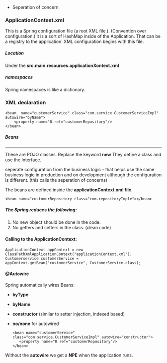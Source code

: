 

 - Seperation of concern



### ApplicationContext.xml


This is a Spring configuration file (a root XML file.).
(Convention over configuration.)
it is a sort of HashMap inside of the Application.
That can be a registry to the application.
XML configuration begins with this file.

##### Location
Under the **src.main.resources.applicationXontext.xml**

##### namespaces

Spring namespaces is like a dictionary.

### XML declaration

    <bean  name="customerService" class="com.service.CustomerServiceImpl" autowire="byName">
        <property name="0 ref="customerRepository"/>
    </bean>


##### Beans
----------
These are POJO classes.
Replace the keyword **new**
They define a class and use the Interface.

seperate configuration from the business logic - that helps use the same business logic in production and on development although the configuration is different. (this calls the seperation of concerns)

The beans are defined inside the **applicationContext.xml file**.

    <bean name="customerRepository class="com.repositoryImple"></bean>
    

##### The Spring reduces the following:
1. No new object should be done in the code.
2. No getters and setters in the class. (clean code)


#### Calling to the ApplicationContext:

    ApplicationContext appContext = new ClassPathXmlApplicationContext("applicationContext.xml");
    Customerservice customerService = appContext.getBean("customerService", CustomerService.class);
    


#### @Autowire

Spring automatically wires Beans:
- **byType**
- **byName**
- **constructor** (similar to setter injection, indexed based)
- **no/none** for autowired


      <bean name="customerService" class="com.service.CustomerServiceImpl" autowire="constructor">
         <property name="0 ref="customerRepository"/>
      </bean>

Without the **autowire** we get a **NPE** when the application runs.



